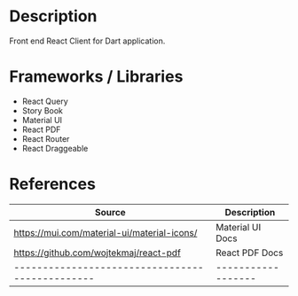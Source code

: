 # Description
Front end React Client for Dart application.

# Frameworks / Libraries
- React Query
- Story Book
- Material UI
- React PDF
- React Router
- React Draggeable

# References
 
 | Source                                          | Description        |
 | ----------------------------------------------- | ------------------ |
 | <https://mui.com/material-ui/material-icons/>   | Material UI Docs   |
 | <https://github.com/wojtekmaj/react-pdf>        | React PDF Docs     |
 | ----------------------------------------------- | ------------------ |